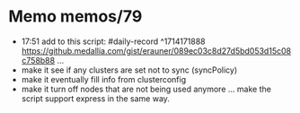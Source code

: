 # Memo memos/79
- 17:51 add to this script: #daily-record ^1714171888
https://github.medallia.com/gist/erauner/089ec03c8d27d5bd053d15c08c758b88
...
- make it see if any clusters are set not to sync (syncPolicy)
- make it eventually fill info from clusterconfig
- make it turn off nodes that are not being used anymore
...
make the script support express in the same way.